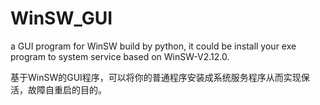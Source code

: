 # WinSW_GUI
a GUI program for WinSW build by python, it could be install your exe program to system service based on WinSW-V2.12.0.

基于WinSW的GUI程序，可以将你的普通程序安装成系统服务程序从而实现保活，故障自重启的目的。
